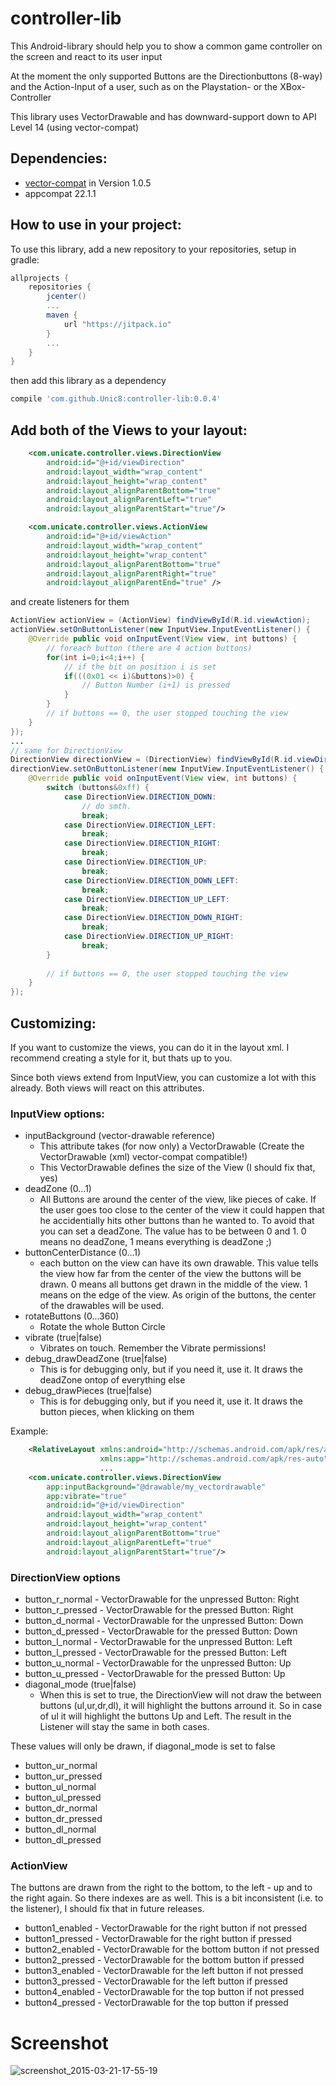 # controller-lib
This Android-library should help you to show a common game controller on the screen and react to its user input

At the moment the only supported Buttons are the Directionbuttons (8-way) and the Action-Input of a user, such as on the Playstation- or the XBox-Controller

This library uses VectorDrawable and has downward-support down to API Level 14 (using vector-compat)

## Dependencies:
* [vector-compat](https://github.com/wnafee/vector-compat) in Version 1.0.5
* appcompat 22.1.1
 
## How to use in your project:
To use this library, add a new repository to your repositories, setup in gradle:
```groovy
allprojects {
    repositories {
        jcenter()
        ...
        maven {
            url "https://jitpack.io"
        }
        ...
    }
}
```
then add this library as a dependency

```groovy
compile 'com.github.Unic8:controller-lib:0.0.4'
```

## Add both of the Views to your layout:

```xml
    <com.unicate.controller.views.DirectionView
        android:id="@+id/viewDirection"
        android:layout_width="wrap_content"
        android:layout_height="wrap_content"
        android:layout_alignParentBottom="true"
        android:layout_alignParentLeft="true"
        android:layout_alignParentStart="true"/>

    <com.unicate.controller.views.ActionView
        android:id="@+id/viewAction"
        android:layout_width="wrap_content"
        android:layout_height="wrap_content"
        android:layout_alignParentBottom="true"
        android:layout_alignParentRight="true"
        android:layout_alignParentEnd="true" />
```

and create listeners for them
```java
ActionView actionView = (ActionView) findViewById(R.id.viewAction);
actionView.setOnButtonListener(new InputView.InputEventListener() {
    @Override public void onInputEvent(View view, int buttons) {
		// foreach button (there are 4 action buttons)
		for(int i=0;i<4;i++) {
			// if the bit on position i is set
			if(((0x01 << i)&buttons)>0) {
				// Button Number (i+1) is pressed
			}
		}
		// if buttons == 0, the user stopped touching the view
    }
});
...
// same for DirectionView
DirectionView directionView = (DirectionView) findViewById(R.id.viewDirection);
directionView.setOnButtonListener(new InputView.InputEventListener() {
    @Override public void onInputEvent(View view, int buttons) {
		switch (buttons&0xff) {
			case DirectionView.DIRECTION_DOWN:
				// do smth.
				break;
			case DirectionView.DIRECTION_LEFT:
				break;
			case DirectionView.DIRECTION_RIGHT:
				break;
			case DirectionView.DIRECTION_UP:
				break;
			case DirectionView.DIRECTION_DOWN_LEFT:
				break;
			case DirectionView.DIRECTION_UP_LEFT:
				break;
			case DirectionView.DIRECTION_DOWN_RIGHT:
				break;
			case DirectionView.DIRECTION_UP_RIGHT:
				break;
		}
		
		// if buttons == 0, the user stopped touching the view
    }
});
```

## Customizing:
If you want to customize the views, you can do it in the layout xml. I recommend creating a style for it, but thats up to you.

Since both views extend from InputView, you can customize a lot with this already. Both views will react on this attributes.

### InputView options:

* inputBackground (vector-drawable reference)
  * This attribute takes (for now only) a VectorDrawable (Create the VectorDrawable (xml) vector-compat compatible!)
  * This VectorDrawable defines the size of the View (I should fix that, yes)
* deadZone (0...1)
  * All Buttons are around the center of the view, like pieces of cake. If the user goes too close to the
center of the view it could happen that he accidentially hits other buttons than he wanted to. To avoid that you can set a deadZone. The value has to be between 0 and 1. 0 means no deadZone, 1 means everything is deadZone ;)
* buttonCenterDistance (0...1)
  * each button on the view can have its own drawable. This value tells the view how far from the center of the view the buttons will be drawn. 0 means all buttons get drawn in the middle of the view. 1 means on the edge of the view. As origin of the buttons, the center of the drawables will be used.
* rotateButtons (0...360)
  * Rotate the whole Button Circle
* vibrate (true|false)
  * Vibrates on touch. Remember the Vibrate permissions!
* debug_drawDeadZone (true|false)
  * This is for debugging only, but if you need it, use it. It draws the deadZone ontop of everything else
* debug_drawPieces (true|false)
  * This is for debugging only, but if you need it, use it. It draws the button pieces, when klicking on them

Example:
```xml
    <RelativeLayout xmlns:android="http://schemas.android.com/apk/res/android"
                    xmlns:app="http://schemas.android.com/apk/res-auto" />
                    ...
    <com.unicate.controller.views.DirectionView
        app:inputBackground="@drawable/my_vectordrawable"
        app:vibrate="true"
        android:id="@+id/viewDirection"
        android:layout_width="wrap_content"
        android:layout_height="wrap_content"
        android:layout_alignParentBottom="true"
        android:layout_alignParentLeft="true"
        android:layout_alignParentStart="true"/>
```
### DirectionView options

* button_r_normal - VectorDrawable for the unpressed Button: Right
* button_r_pressed - VectorDrawable for the pressed Button: Right
* button_d_normal - VectorDrawable for the unpressed Button: Down
* button_d_pressed - VectorDrawable for the pressed Button: Down
* button_l_normal - VectorDrawable for the unpressed Button: Left
* button_l_pressed - VectorDrawable for the pressed Button: Left
* button_u_normal - VectorDrawable for the unpressed Button: Up
* button_u_pressed - VectorDrawable for the pressed Button: Up
* diagonal_mode (true|false)
  * When this is set to true, the DirectionView will not draw the between buttons (ul,ur,dr,dl), it will highlight the buttons arround it. So in case of ul it will highlight the buttons Up and Left. The result in the Listener will stay the same in both cases.

These values will only be drawn, if diagonal_mode is set to false
* button_ur_normal
* button_ur_pressed
* button_ul_normal
* button_ul_pressed
* button_dr_normal
* button_dr_pressed
* button_dl_normal
* button_dl_pressed

### ActionView

The buttons are drawn from the right to the bottom, to the left - up and to the right again. So there indexes are as well. This is a bit inconsistent (i.e. to the listener), I should fix that in future releases.

* button1_enabled - VectorDrawable for the right button if not pressed
* button1_pressed - VectorDrawable for the right button if pressed
* button2_enabled - VectorDrawable for the bottom button if not pressed
* button2_pressed - VectorDrawable for the bottom button if pressed
* button3_enabled - VectorDrawable for the left button if not pressed
* button3_pressed - VectorDrawable for the left button if pressed
* button4_enabled - VectorDrawable for the top button if not pressed
* button4_pressed - VectorDrawable for the top button if pressed

# Screenshot
![screenshot_2015-03-21-17-55-19](https://cloud.githubusercontent.com/assets/2174386/6766014/971adf68-cff5-11e4-9f7d-530251462886.png)



